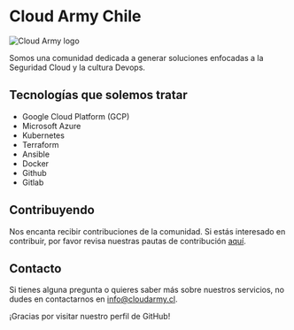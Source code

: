 # Cloud Army Chile

![Cloud Army logo](https://avatars.githubusercontent.com/u/130597589?s=200&v=4)

Somos una comunidad dedicada a generar soluciones enfocadas a la Seguridad Cloud y la cultura Devops.

## Tecnologías que solemos tratar

- Google Cloud Platform (GCP)
- Microsoft Azure
- Kubernetes
- Terraform
- Ansible
- Docker
- Github
- Gitlab

## Contribuyendo

Nos encanta recibir contribuciones de la comunidad. Si estás interesado en contribuir, por favor revisa nuestras pautas de contribución [aquí](https://github.com/cloud-army/contributing).

## Contacto

Si tienes alguna pregunta o quieres saber más sobre nuestros servicios, no dudes en contactarnos en [info@cloudarmy.cl](mailto:info@cloudarmy.cl).

¡Gracias por visitar nuestro perfil de GitHub!
